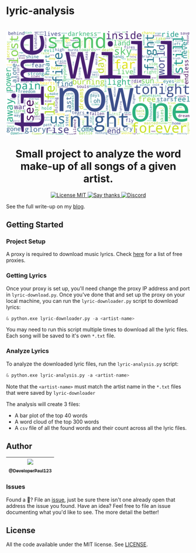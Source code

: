 # lyric-analysis

<h1 align="center">
  <img src="examples/dragonforce-analysis.png" alt="wordcloud" align="center" width=800 />
  <br/>
  <br/>
  Small project to analyze the word make-up of all songs of a given artist.
</h1>

<p align="center">
  <a href="https://opensource.org/licenses/MIT">
    <img src="https://img.shields.io/badge/License-MIT-red.svg" alt="License MIT">
  </a>
  <a href="https://github.com/DeveloperPaul123/MHWDatabase/stargazers">
    <img src="https://img.shields.io/badge/Say%20Thanks-👍-1EAEDB.svg" alt="Say thanks">
  </a>
  <a href="https://discord.gg/yNQ9dW4">
    <img alt="Discord" src="https://discordapp.com/api/guilds/652515194572111872/widget.png">
  </a>
</p>

See the full write-up on my [blog](https://developerpaul123.github.io/programming/analyzing-word-content-of-music-lyrics/).

## Getting Started

### Project Setup

A proxy is required to download music lyrics. Check [here](https://free-proxy-list.net/?__cf_chl_captcha_tk__=29a7b1055a1e87a49f4bc74bf2e83b2841abd3ad-1592944263-0-ASKfAWw60zRfsMxZP615tkHb2wHn9r3DQqGAZ8l93UfOMOSfg0ic4BQT2CjwnNKQV25Jk4LRCt4JnsO5NoJJTyjO4Tw4E8_L-GV_VKI9BVYa2c6KrgbOLE_jBEST_vn6EPceMoNROW_KNbuQ4MzBbUWeYVuomCmhVcM_ohZ6jmC7I7DORKckSSnRN-zEWspUK9nrzDQf_qLqcRvkIbKifENwd_RAhdADw7scaml0x6_3WIjt_qgx19SCiAD7mDiIG2ca-Jp5OYLBk6xnop7K2rdiBscSs5iAARjaKQFaGfk-CN44lP1j_4oYULBs3ZpShdMCq5pA39gpdH4EqQXe9quALLC3M3SRylFeks0oyyaL17GcIv28zWtgrzSgiumVubE_paLlZUQ8r0sKidoHIypDSx3ZdwXlszgWOkVIhSYfdThqAP0W8LQANYa85wKAwUymqZQjDxV1RVNZfxVcViEvlbFPkviqzchYPiK2d9A_pQZ5qe0bYJ_U3_MjLthBjg) for a list of free proxies.

### Getting Lyrics

Once your proxy is set up, you'll need change the proxy IP address and port in `lyric-download.py`. Once you've done that and set up the proxy on your local machine, you can run the `lyric-downloader.py` script to download lyrics:

```python
& python.exe lyric-downloader.py -a <artist-name>
```

You may need to run this script multiple times to download all the lyric files. Each song will be saved to it's own `*.txt` file.

### Analyze Lyrics

To analyze the downloaded lyric files, run the `lyric-analysis.py` script:

```python
& python.exe lyric-analysis.py -a <artist-name>
```

Note that the `<artist-name>` must match the artist name in the `*.txt` files that were saved by `lyric-downloader`

The analysis will create 3 files:

- A bar plot of the top 40 words
- A word cloud of the top 300 words
- A `csv` file of all the found words and their count across all the lyric files.

## Author

| [<img src="https://avatars0.githubusercontent.com/u/6591180?s=460&v=4" width="100"><br><sub>@DeveloperPaul123</sub>](https://github.com/DeveloperPaul123) |
|:----:|

### Issues

Found a :bug:? File an [issue](https://github.com/DeveloperPaul123/lyric-analysis/issues), just be sure there isn't one already open that address the issue you found. Have an idea? Feel free to file an issue documenting what you'd like to see. The more detail the better!

## License

All the code available under the MIT license. See [LICENSE](LICENSE).
